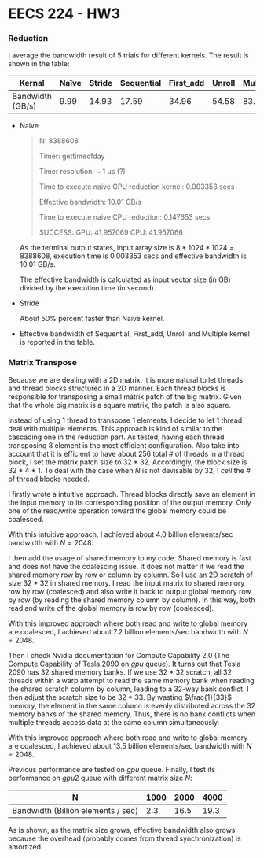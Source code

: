 # EECS 224 - HW3

### Reduction

I average the bandwidth result of 5 trials for different kernels. The result is shown in the table: 

| Kernal           | Naïve | Stride | Sequential | First_add | Unroll | Multiple |
| ---------------- | ----- | ------ | ---------- | --------- | ------ | -------- |
| Bandwidth (GB/s) | 9.99  | 14.93  | 17.59      | 34.96     | 54.58  | 83.43    |

- Naive

  > N: 8388608
  >
  > Timer: gettimeofday
  >
  > Timer resolution: ~ 1 us (?)
  >
  > Time to execute naive GPU reduction kernel: 0.003353 secs
  >
  > Effective bandwidth: 10.01 GB/s
  >
  > Time to execute naive CPU reduction: 0.147653 secs
  >
  > SUCCESS: GPU: 41.957069     CPU: 41.957066

  As the terminal output states, input array size is $8*1024*1024=8388608$, execution time is $0.003353$ secs and effective bandwidth is $10.01$ GB/s. 

  The effective bandwidth is calculated as input vector size (in GB) divided by the execution time (in second). 

- Stride

  About 50% percent faster than Naive kernel. 

- Effective bandwidth of Sequential, First_add, Unroll and Multiple kernel is reported in the table. 

### Matrix Transpose

Because we are dealing with a 2D matrix, it is more natural to let threads and thread blocks structured in a 2D manner. Each thread blocks is responsible for transposing a small matrix patch of the big matrix. Given that the whole big matrix is a square matrix, the patch is also square. 

Instead of using $1$ thread to transpose $1$ elements, I decide to let $1$ thread deal with multiple elements. This approach is kind of similar to the cascading one in the reduction part. As tested, having each thread transposing $8$ element is the most efficient configuration. Also take into account that it is efficient to have about 256 total # of threads in a thread block, I set the matrix patch size to 32 * 32. Accordingly, the block size is 32 * 4 * 1. To deal with the case when $N$ is not devisable by $32$, I $ceil$ the # of thread blocks needed. 

I firstly wrote a intuitive approach. Thread blocks directly save an element in the input memory to its corresponding position of the output memory. Only one of the read/write operation toward the global memory could be coalesced. 

With this intuitive approach, I achieved about $4.0$ billion elements/sec bandwidth with $N = 2048$.

I then add the usage of shared memory to my code. Shared memory is fast and does not have the coalescing issue. It does not matter if we read the shared memory row by row or column by column. So I use an 2D scratch of size 32 * 32 in shared memory. I read the input matrix to shared memory row by row (coalesced) and also write it back to output global memory row by row (by reading the shared memory column by column). In this way, both read and write of the global memory is row by row (coalesced). 

With this improved approach where both read and write to global memory are coalesced, I achieved about $7.2$ billion elements/sec bandwidth with $N = 2048$. 

Then I check Nvidia documentation for Compute Capability 2.0 (The Compute Capability of Tesla 2090 on $gpu$ queue). It turns out that Tesla 2090 has 32 shared memory banks. If we use 32 * 32 scratch, all 32 threads within a warp attempt to read the same memory bank when reading the shared scratch column by column, leading to a 32-way bank conflict. I then adjust the scratch size to be 32 * 33. By wasting $\frac{1}{33}$ memory, the element in the same column is evenly distributed across the 32 memory banks of the shared memory. Thus, there is no bank conflicts when multiple threads access data at the same column simultaneously. 

With this improved approach where both read and write to global memory are coalesced, I achieved about $13.5$ billion elements/sec bandwidth with $N = 2048$. 

Previous performance are tested on $gpu$ queue. Finally, I test its performance on $gpu2$ queue with different matrix size $N$: 

| N                                  | 1000 | 2000 | 4000 |
| ---------------------------------- | ---- | ---- | ---- |
| Bandwidth (Billion elements / sec) | 2.3  | 16.5 | 19.3 |

As is shown, as the matrix size grows, effective bandwidth also grows because the overhead (probably comes from thread synchronization) is amortized. 

